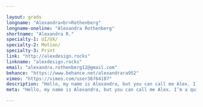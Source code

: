 ```yaml
---

layout: grads
longname: "Alexandra<br>Rothenberg"
longname-oneline: "Alexandra Rothenberg"
shortname: "Alexandra R."
specialty-1: UI/UX/
specialty-2: Motion/
specialty-3: Print
link: "http://alexdesign.rocks"
linkname: "alexdesign.rocks"
email: "alexandra.rothenberg12@gmail.com"
behance: "https://www.behance.net/alexandrara952"
vimeo: "https://vimeo.com/user36764107"
description: "Hello, my name is Alexandra, but you can call me Alex. I’m a quick study, a people person and someone who loves designing things."
meta: "Hello, my name is Alexandra, but you can call me Alex. I’m a quick study, a people person and someone who loves designing things."

---
```

